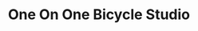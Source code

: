 ---
title: "One On One Bicycle Studio"
url: /minneapolis/one-on-one-bicycle-studio/
shop: bicycle
---